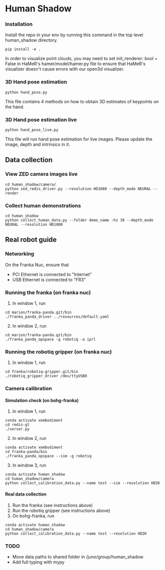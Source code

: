 # Human Shadow

### Installation
Install the repo in your env by running this command in the top level human_shadow directory.
```
pip install -e .
```

In order to visualize point clouds, you may need to set init_renderer: bool = False in HaMeR's hamer/model/hamer.py file to ensure that HaMeR's visualizer doesn't cause errors with our open3d visualizer. 


### 3D Hand pose estimation
```
python hand_pose.py
```
This file contains 4 methods on how to obtain 3D estimates of keypoints on the hand. 

### 3D Hand pose estimation live
```
python hand_pose_live.py
```
This file will run hand pose estimation for live images. Please update the image, depth and intrinsics in it. 

## Data collection 
### View ZED camera images live
 ```
 cd human_shadow/camera/
 python zed_redis_driver.py --resolution HD1080 --depth_mode NEURAL --render
```


### Collect human demonstrations 
 ```
 cd human_shadow
 python collect_human_data.py --folder demo_name -hz 30 --depth_mode NEURAL --resolution HD1080
```


## Real robot guide 

### Networking 
On the Franka Nuc, ensure that 
* PCI Ethernet is connected to "Internet"
* USB Ethernet is connected to "FR3"

### Running the franka (on franka nuc)
1. In window 1, run 
 ```
 cd marion/franka-panda.git/bin
 ./franka_panda_driver ../resources/default.yaml
```
2. In window 2, run 
 ```
 cd marion/franka-panda.git/bin
 ./franka_panda_opspace -g robotiq -a iprl
```

### Running the robotiq gripper (on franka nuc)
1. In window 1, run 
 ```
 cd franka/robotiq-gripper.git/bin
 ./robotiq_gripper_driver /dev/ttyUSB0
```

### Camera calibration
#### Simulation check (on bohg-franka)
1. In window 1, run  
 ```
 conda activate xembodiment
 cd redis-gl
./server.py
```
2. In window 2, run 
 ```
 conda activate xembodiment
 cd franka-panda/bin
./franka_panda_opspace --sim -g robotiq
```
3. In window 3, run 
 ```
 conda activate human_shadow
 cd human_shadow/camera
python collect_calibration_data.py --name test --sim --resolution HD2K
```

#### Real data collection 
1. Run the franka (see instructions above)
2. Run the robotiq gripper (see instructions above)
3. On bohg-franka, run
 ```
 conda activate human_shadow
 cd human_shadow/camera
python collect_calibration_data.py --name test --resolution HD2K
```

### TODO
 - Move data paths to shared folder in /juno/group/human_shadow
 - Add full typing with mypy
